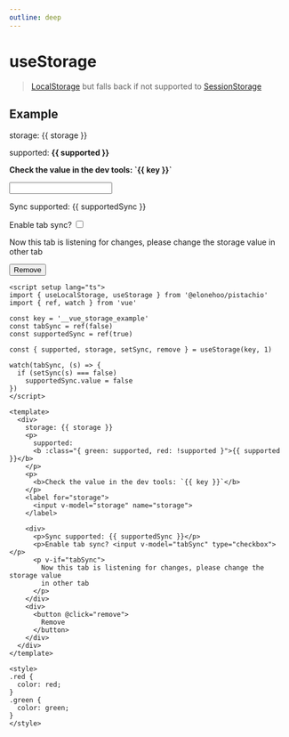 ```yaml
---
outline: deep
---
```


<script setup lang="ts">
import { useLocalStorage, useStorage } from '@elonehoo/pistachio'
import { ref, watch } from 'vue'

const key = '__vue_storage_example'
const tabSync = ref(false)
const supportedSync = ref(true)

const { supported, storage, setSync, remove } = useStorage(key, 1)

watch(tabSync, (s) => {
  if (setSync(s) === false)
    supportedSync.value = false
})
</script>

# useStorage

> [LocalStorage](./localStorage) but falls back if not supported to [SessionStorage](./sessionStorage)

## Example

<div>
  storage: {{ storage }}
  <p>
    supported:
    <b :class="{ green: supported, red: !supported }">{{ supported }}</b>
  </p>
  <p>
    <b>Check the value in the dev tools: `{{ key }}`</b>
  </p>
  <label for="storage">
    <input v-model="storage" name="storage">
  </label>

  <div>
    <p>Sync supported: {{ supportedSync }}</p>
    <p>Enable tab sync? <input v-model="tabSync" type="checkbox"></p>
    <p v-if="tabSync">
      Now this tab is listening for changes, please change the storage value
      in other tab
    </p>
  </div>
  <div>
    <button @click="remove">
      Remove
    </button>
  </div>
</div>

<style>
.red {
  color: red;
}
.green {
  color: green;
}
</style>

```vue
<script setup lang="ts">
import { useLocalStorage, useStorage } from '@elonehoo/pistachio'
import { ref, watch } from 'vue'

const key = '__vue_storage_example'
const tabSync = ref(false)
const supportedSync = ref(true)

const { supported, storage, setSync, remove } = useStorage(key, 1)

watch(tabSync, (s) => {
  if (setSync(s) === false)
    supportedSync.value = false
})
</script>

<template>
  <div>
    storage: {{ storage }}
    <p>
      supported:
      <b :class="{ green: supported, red: !supported }">{{ supported }}</b>
    </p>
    <p>
      <b>Check the value in the dev tools: `{{ key }}`</b>
    </p>
    <label for="storage">
      <input v-model="storage" name="storage">
    </label>

    <div>
      <p>Sync supported: {{ supportedSync }}</p>
      <p>Enable tab sync? <input v-model="tabSync" type="checkbox"></p>
      <p v-if="tabSync">
        Now this tab is listening for changes, please change the storage value
        in other tab
      </p>
    </div>
    <div>
      <button @click="remove">
        Remove
      </button>
    </div>
  </div>
</template>

<style>
.red {
  color: red;
}
.green {
  color: green;
}
</style>
```
